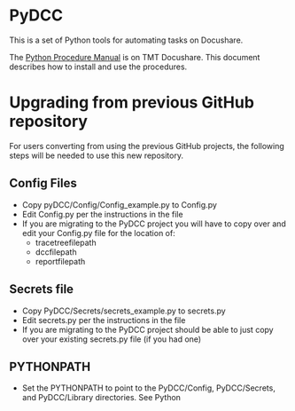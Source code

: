 # PyDCC

This is a set of Python tools for automating tasks on Docushare.

The [Python Procedure Manual](https://docushare.tmt.org/docushare/dsweb/Get/Document-50424/Python%20Docushare%20Procedure_REL02%20FINAL.pdf) 
is on TMT Docushare. This document describes how to install and use the procedures.

# Upgrading from previous GitHub repository
For users converting from using the previous GitHub projects, the following steps will 
be needed to use this new repository.

## Config Files
* Copy pyDCC/Config/Config_example.py to Config.py
* Edit Config.py per the instructions in the file
* If you are migrating to the PyDCC project you will have to copy over and edit your 
Config.py file for the location of: 
    - tracetreefilepath
    - dccfilepath
    - reportfilepath

## Secrets file
* Copy PyDCC/Secrets/secrets_example.py to secrets.py
* Edit secrets.py per the instructions in the file
* If you are migrating to the PyDCC project should be able to just copy over your existing 
secrets.py file (if you had one)


## PYTHONPATH
* Set the PYTHONPATH to point to the PyDCC/Config, PyDCC/Secrets, and PyDCC/Library directories.  See Python
